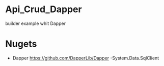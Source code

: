 # Api_Crud_Dapper
builder example whit Dapper
# Nugets
- Dapper
https://github.com/DapperLib/Dapper
-System.Data.SqlClient
